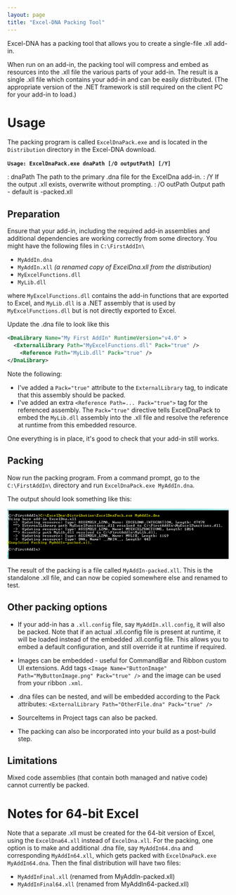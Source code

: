 ```yaml
---
layout: page
title: "Excel-DNA Packing Tool"
---
```

Excel-DNA has a packing tool that allows you to create a single-file .xll add-in.

When run on an add-in, the packing tool will compress and embed as resources into the .xll file the various parts of your add-in. The result is a single .xll file which contains your add-in and can be easily distributed. (The appropriate version of the .NET framework is still required on the client PC for your add-in to load.)

# Usage

The packing program is called `ExcelDnaPack.exe` and is located in the `Distribution` directory in the Excel-DNA download.

**`Usage: ExcelDnaPack.exe dnaPath [/O outputPath] [/Y]`**

:  dnaPath      The path to the primary .dna file for the ExcelDna add-in.
:  /Y           If the output .xll exists, overwrite without prompting.
:  /O outPath   Output path - default is <dnaPath>-packed.xll

## Preparation

Ensure that your add-in, including the required add-in assemblies and additional dependencies are working correctly from some directory. You might have the following files in `C:\FirstAddIn\`

- `MyAddIn.dna`
- `MyAddIn.xll` _(a renamed copy of ExcelDna.xll from the distribution)_
- `MyExcelFunctions.dll`
- `MyLib.dll`

where `MyExcelFunctions.dll` contains the add-in functions that are exported to Excel, and `MyLib.dll` is a .NET assembly that is used by `MyExcelFunctions.dll` but is not directly exported to Excel.

Update the .dna file to look like this

```xml
<DnaLibrary Name="My First AddIn" RuntimeVersion="v4.0" >
  <ExternalLibrary Path="MyExcelFunctions.dll" Pack="true" />
    <Reference Path="MyLib.dll" Pack="true" />
</DnaLibrary>
```

Note the following:
- I've added a `Pack="true"` attribute to the `ExternalLibrary` tag, to indicate that this assembly should be packed.
- I've added an extra `<Reference Path=... Pack="true">` tag for the referenced assembly. The `Pack="true"` directive tells ExcelDnaPack to embed the `MyLib.dll` assembly into the .xll file and resolve the reference at runtime from this embedded resource.

One everything is in place, it's good to check that your add-in still works.

## Packing

Now run the packing program. From a command prompt, go to the `C:\FirstAddIn\` directory and run `ExcelDnaPack.exe MyAddIn.dna`.

The output should look something like this:

![Excel-DNA Packing Tool Packing CommandLine Output](assets/exceldna-packing-tool-packing-commandline-output.png)

The result of the packing is a file called `MyAddIn-packed.xll`. This is the standalone .xll file, and can now be copied somewhere else and renamed to test.

## Other packing options

- If your add-in has a `.xll.config` file, say `MyAddIn.xll.config`, it will also be packed. Note that if an actual .xll.config file is present at runtime, it will be loaded instead of the embedded .xll.config file. This allows you to embed a default configuration, and still override it at runtime if required.

- Images can be embedded - useful for CommandBar and Ribbon custom UI extensions. Add tags `<Image Name="ButtonImage" Path="MyButtonImage.png" Pack="true" />` and the image can be used from your ribbon `.xml`.

- .dna files can be nested, and will be embedded according to the Pack attributes: `<ExternalLibrary Path="OtherFile.dna" Pack="true" />`
- SourceItems in Project tags can also be packed.

- The packing can also be incorporated into your build as a post-build step.

## Limitations

Mixed code assemblies (that contain both managed and native code) cannot currently be packed.

# Notes for 64-bit Excel

Note that a separate .xll must be created for the 64-bit version of Excel, using the `ExcelDna64.xll` instead of `ExcelDna.xll`. For the packing, one option is to make and additional .dna file, say `MyAddIn64.dna` and corresponding `MyAddIn64.xll`, which gets packed with `ExcelDnaPack.exe MyAddIn64.dna`. Then the final distribution will have two files:

- `MyAddInFinal.xll` (renamed from MyAddIn-packed.xll)
- `MyAddInFinal64.xll` (renamed from MyAddIn64-packed.xll)
